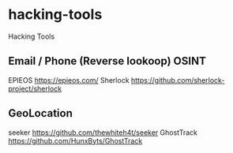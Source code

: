 # hacking-tools
Hacking Tools

## Email / Phone (Reverse lookoop) OSINT
EPIEOS https://epieos.com/
Sherlock https://github.com/sherlock-project/sherlock

## GeoLocation
seeker https://github.com/thewhiteh4t/seeker
GhostTrack https://github.com/HunxByts/GhostTrack
